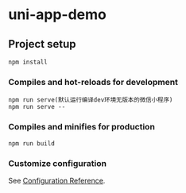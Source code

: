 # uni-app-demo

## Project setup
```
npm install
```

### Compiles and hot-reloads for development
```
npm run serve(默认运行编译dev环境无版本的微信小程序)
npm run serve --
```

### Compiles and minifies for production
```
npm run build
```

### Customize configuration
See [Configuration Reference](https://cli.vuejs.org/config/).
